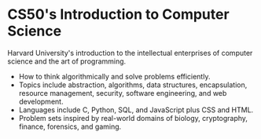 # CS50's Introduction to Computer Science
Harvard University's introduction to the intellectual enterprises of computer science and the art of programming.
- How to think algorithmically and solve problems efficiently.
- Topics include abstraction, algorithms, data structures, encapsulation, resource management, security, software engineering, and web development.
- Languages include C, Python, SQL, and JavaScript plus CSS and HTML.
- Problem sets inspired by real-world domains of biology, cryptography, finance, forensics, and gaming.
